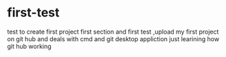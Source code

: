 # first-test
test to create first project
first section and first test ,upload my first project on git hub and deals with cmd and git desktop appliction
just learining how git hub working 
